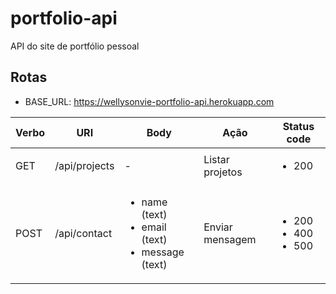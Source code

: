 # portfolio-api
API do site de portfólio pessoal

## Rotas
- BASE_URL: https://wellysonvie-portfolio-api.herokuapp.com

| Verbo | URI | Body | Ação | Status code
|------|--------------|----------------|------------------|-----------|
|GET  |  /api/projects | - | Listar projetos | <ul><li>200</li></ul>
|POST |  /api/contact | <ul><li>name (text)</li><li>email (text)</li><li>message (text)</li></ul> | Enviar mensagem | <ul><li>200</li><li>400</li><li>500</li></ul>
